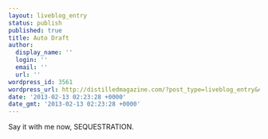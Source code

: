 ```yaml
---
layout: liveblog_entry
status: publish
published: true
title: Auto Draft
author:
  display_name: ''
  login: ''
  email: ''
  url: ''
wordpress_id: 3561
wordpress_url: http://distilledmagazine.com/?post_type=liveblog_entry&#038;p=3561
date: '2013-02-13 02:23:28 +0000'
date_gmt: '2013-02-13 02:23:28 +0000'
---
```

<p>Say it with me now, SEQUESTRATION.</p>
